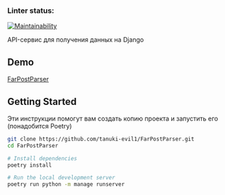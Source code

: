 ### Linter status:
[![Maintainability](https://api.codeclimate.com/v1/badges/a93771825c2c255976c1/maintainability)](https://codeclimate.com/github/tanuki-evil1/FarPostParser/maintainability)

API-сервис для получения данных на Django

## Demo


[FarPostParser](https://farpostparser.onrender.com/api/)


## Getting Started

Эти инструкции помогут вам создать копию проекта и запустить его (понадобится Poetry)
```bash
git clone https://github.com/tanuki-evil1/FarPostParser.git
cd FarPostParser

# Install dependencies
poetry install

# Run the local development server
poetry run python -m manage runserver

```